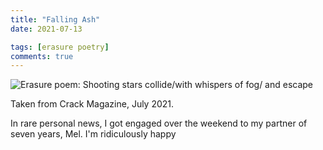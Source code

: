 ```yaml
---
title: "Falling Ash"
date: 2021-07-13

tags: [erasure poetry]
comments: true
---
```


<img src="https://www.davidralphlewis.co.uk/assets/images/articles/2021/meteors.jpeg" alt="Erasure poem: Shooting stars collide/with whispers of fog/ and escape" title="More shiny markers, really determined to get my moneys worth." class="responsive"><br>

Taken from Crack Magazine, July 2021.

In rare personal news, I got engaged over the weekend to my partner of seven years, Mel. I'm ridiculously happy

